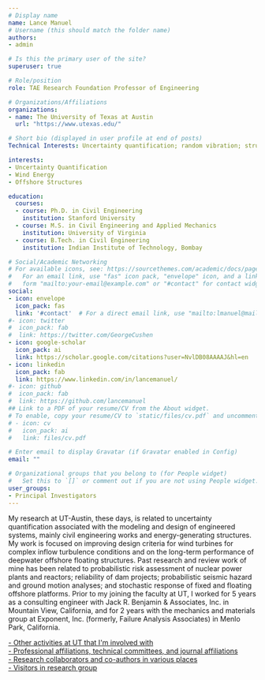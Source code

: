 ```yaml
---
# Display name
name: Lance Manuel
# Username (this should match the folder name)
authors:
- admin

# Is this the primary user of the site?
superuser: true

# Role/position
role: TAE Research Foundation Professor of Engineering

# Organizations/Affiliations
organizations:
- name: The University of Texas at Austin
  url: "https://www.utexas.edu/"

# Short bio (displayed in user profile at end of posts)
Technical Interests: Uncertainty quantification; random vibration; structural dynamics; structural reliability; atmospheric inflow turbulence simulation for wind turbine loads analysis; deepwater floating offshore platforms; probabilistic seismic hazard analysis

interests:
- Uncertainty Quantification
- Wind Energy
- Offshore Structures

education:
  courses:
  - course: Ph.D. in Civil Engineering
    institution: Stanford University
  - course: M.S. in Civil Engineering and Applied Mechanics
    institution: University of Virginia
  - course: B.Tech. in Civil Engineering
    institution: Indian Institute of Technology, Bombay

# Social/Academic Networking
# For available icons, see: https://sourcethemes.com/academic/docs/page-builder/#icons
#   For an email link, use "fas" icon pack, "envelope" icon, and a link in the
#   form "mailto:your-email@example.com" or "#contact" for contact widget.
social:
- icon: envelope
  icon_pack: fas
  link: '#contact'  # For a direct email link, use "mailto:lmanuel@mail.utexas.edu".
#- icon: twitter
#  icon_pack: fab
#  link: https://twitter.com/GeorgeCushen
- icon: google-scholar
  icon_pack: ai
  link: https://scholar.google.com/citations?user=NvlDB08AAAAJ&hl=en
- icon: linkedin
  icon_pack: fab
  link: https://www.linkedin.com/in/lancemanuel/
#- icon: github
#  icon_pack: fab
#  link: https://github.com/lancemanuel
## Link to a PDF of your resume/CV from the About widget.
# To enable, copy your resume/CV to `static/files/cv.pdf` and uncomment the lines below.
# - icon: cv
#   icon_pack: ai
#   link: files/cv.pdf

# Enter email to display Gravatar (if Gravatar enabled in Config)
email: ""

# Organizational groups that you belong to (for People widget)
#   Set this to `[]` or comment out if you are not using People widget.
user_groups:
- Principal Investigators
---
```


My research at UT-Austin, these days, is related to uncertainty quantification associated with the modeling and design of engineered systems, mainly civil engineering works and energy-generating structures. My work is focused on improving design criteria for wind turbines for complex inflow turbulence conditions and on the long-term performance of deepwater offshore floating structures. Past research and review work of mine has been related to probabilistic risk assessment of nuclear power plants and reactors; reliability of dam projects; probabilistic seismic hazard and ground motion analyses; and stochastic response of fixed and floating offshore platforms. Prior to my joining the faculty at UT, I worked for 5 years as a consulting engineer with Jack R. Benjamin & Associates, Inc. in Mountain View, California, and for 2 years with the mechanics and materials group at Exponent, Inc. (formerly, Failure Analysis Associates) in Menlo Park, California.

[- Other activities at UT that I'm involved with](https://lancemanuel.netlify.com/post/affiliation/)  
[- Professional affiliations, technical committees, and journal affiliations](https://lancemanuel.netlify.com/post/affiliation2/)  
[- Research collaborators and co-authors in various places](https://lancemanuel.netlify.com/post/collaborators/)  
[- Visitors in research group](https://lancemanuel.netlify.com/post/visitors/)